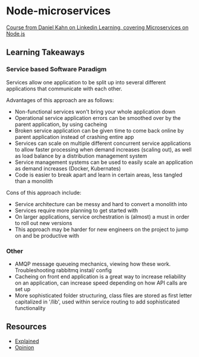 # Node-microservices
[Course from Daniel Kahn on Linkedin Learning, covering Microservices on Node.js](https://www.linkedin.com/learning-login/share?forceAccount=false&redirect=https%3A%2F%2Fwww.linkedin.com%2Flearning%2Fnode-js-microservices%3Ftrk%3Dshare_ent_url%26shareId%3DcD8H8qlOSV2Qp8t%252BvxQk%252Bg%253D%253D)
## Learning Takeaways
### Service based Software Paradigm
Services allow one application to be split up into several different applications that communicate with each other. 

Advantages of this approach are as follows:
- Non-functional services won't bring your whole application down
- Operational service application errors can be smoothed over by the parent application, by using cacheing
- Broken service application can be given time to come back online by parent application instead of crashing entire app
- Services can scale on multiple different concurrent service applications to allow faster processing when demand increases (scaling out), as well as load balance by a distribution management system
- Service management systems can be used to easily scale an application as demand increases (Docker, Kubernates)
- Code is easier to break apart and learn in certain areas, less tangled than a monolith

Cons of this approach include:
- Service architecture can be messy and hard to convert a monolith into
- Services require more planning to get started with
- On larger applications, service orchestration is (almost) a must in order to roll out new versions
- This approach may be harder for new engineers on the project to jump on and be productive with

### Other
- AMQP message queueing mechanics, viewing how these work. Troubleshooting rabbitmq instal/ config
- Cacheing on front end application is a great way to increase reliability on an application, can increase speed depending on how API calls are set up
- More sophisticated folder structuring, class files are stored as first letter capitalized in '/lib', used within service routing to add sophisticated functionality

## Resources
* [Explained](https://acropolium.com/blog/microservices-architecture-implementation-benefits-practices/)
* [Opinion](https://lightstep.com/blog/the-end-of-microservices/)
